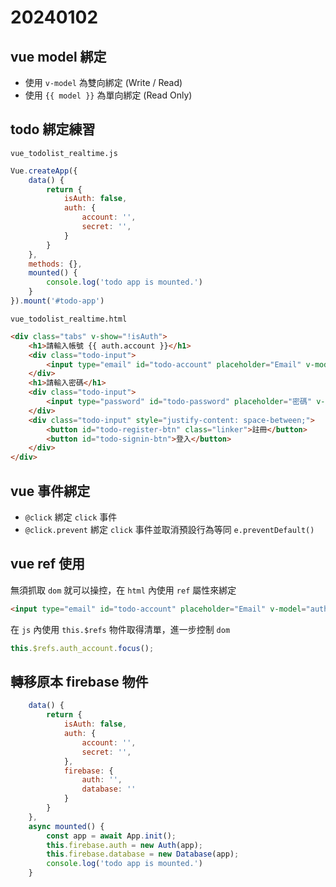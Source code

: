 # 20240102

## vue model 綁定

- 使用 `v-model` 為雙向綁定 (Write / Read)
- 使用 `{{ model }}` 為單向綁定 (Read Only)

## todo 綁定練習

`vue_todolist_realtime.js`

```js
Vue.createApp({
    data() {
        return {
            isAuth: false,
            auth: {
                account: '',
                secret: '',
            }
        }
    },
    methods: {},
    mounted() {
        console.log('todo app is mounted.')
    }
}).mount('#todo-app')
```

`vue_todolist_realtime.html`

```html
<div class="tabs" v-show="!isAuth">
    <h1>請輸入帳號 {{ auth.account }}</h1>
    <div class="todo-input">
        <input type="email" id="todo-account" placeholder="Email" v-model="auth.account">
    </div>
    <h1>請輸入密碼</h1>
    <div class="todo-input">
        <input type="password" id="todo-password" placeholder="密碼" v-model="auth.secret">
    </div>
    <div class="todo-input" style="justify-content: space-between;">
        <button id="todo-register-btn" class="linker">註冊</button>
        <button id="todo-signin-btn">登入</button>
    </div>
</div>
```

## vue 事件綁定

- `@click` 綁定 `click` 事件
- `@click.prevent` 綁定 `click` 事件並取消預設行為等同 `e.preventDefault()`


## vue ref 使用

無須抓取 `dom` 就可以操控，在 `html` 內使用 `ref` 屬性來綁定

```html
<input type="email" id="todo-account" placeholder="Email" v-model="auth.account" ref="auth_account">
```

在 `js` 內使用 `this.$refs` 物件取得清單，進一步控制 `dom`

```js
this.$refs.auth_account.focus();
```

## 轉移原本 firebase 物件

```js
    data() {
        return {
            isAuth: false,
            auth: {
                account: '',
                secret: '',
            },
            firebase: {
                auth: '',
                database: ''
            }
        }
    },
    async mounted() {
        const app = await App.init();
        this.firebase.auth = new Auth(app);
        this.firebase.database = new Database(app);
        console.log('todo app is mounted.')
    }
```
